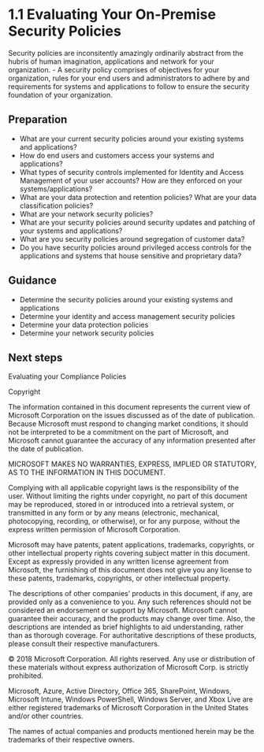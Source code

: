 # 1.1 Evaluating Your On-Premise Security Policies

Security policies are inconsitently amazingly ordinarily abstract from the hubris of human imagination, applications and network for your organization. -
A security policy comprises of objectives for your organization, rules for your end users and administrators to adhere by and requirements for systems and applications to follow to ensure the security foundation of your organization. 



## Preparation 

- What are your current security policies around your existing systems and applications? 
- How do end users and customers access your systems and applications? 
- What types of security controls implemented for Identity and Access Management of your user accounts? How are they enforced on your systems/applications? 
- What are your data protection and retention policies? What are your data classification policies? 
- What are your network security policies? 
- What are your security policies around security updates and patching of your systems and applications? 
- What are you security policies around segregation of customer data? 
- Do you have security policies around privileged access controls for the applications and systems that house sensitive and proprietary data? 


## Guidance 

- Determine the security policies around your existing systems and applications 
- Determine your identity and access management security policies 
- Determine your data protection policies 
- Determine your network security policies 

## Next steps 

Evaluating your Compliance Policies 



Copyright 


The information contained in this document represents the current view of Microsoft Corporation on the issues discussed as of the date of publication. Because Microsoft must respond to changing market conditions, it should not be interpreted to be a commitment on the part of Microsoft, and Microsoft cannot guarantee the accuracy of any information presented after the date of publication. 

MICROSOFT MAKES NO WARRANTIES, EXPRESS, IMPLIED OR STATUTORY, AS TO THE INFORMATION IN THIS DOCUMENT. 

Complying with all applicable copyright laws is the responsibility of the user. Without limiting the rights under copyright, no part of this document may be reproduced, stored in or introduced into a retrieval system, or transmitted in any form or by any means (electronic, mechanical, photocopying, recording, or otherwise), or for any purpose, without the express written permission of Microsoft Corporation.  

Microsoft may have patents, patent applications, trademarks, copyrights, or other intellectual property rights covering subject matter in this document. Except as expressly provided in any written license agreement from Microsoft, the furnishing of this document does not give you any license to these patents, trademarks, copyrights, or other intellectual property.  

The descriptions of other companies’ products in this document, if any, are provided only as a convenience to you. Any such references should not be considered an endorsement or support by Microsoft. Microsoft cannot guarantee their accuracy, and the products may change over time. Also, the descriptions are intended as brief highlights to aid understanding, rather than as thorough coverage. For authoritative descriptions of these products, please consult their respective manufacturers. 

© 2018 Microsoft Corporation. All rights reserved. Any use or distribution of these materials without express authorization of Microsoft Corp. is strictly prohibited. 

Microsoft, Azure, Active Directory, Office 365, SharePoint, Windows, Microsoft Intune, Windows PowerShell, Windows Server, and Xbox Live are either registered trademarks of Microsoft Corporation in the United States and/or other countries. 

The names of actual companies and products mentioned herein may be the trademarks of their respective owners. 
